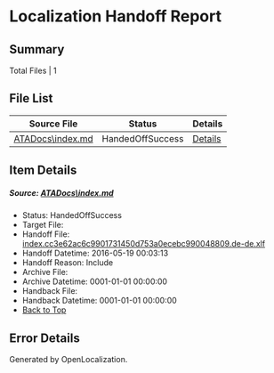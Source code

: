 # <a name='report-top'></a> Localization Handoff Report

## Summary
 Total Files | 1

## File List
 Source File | Status | Details 
 ----------- | ------ | ------- 
 [ATADocs\index.md](https://github.com/Microsoft/ATADocs-pr/blob/5cc0a757bf0983eb4026e641f802a111b3d0e0e1/ATADocs/index.md) | HandedOffSuccess | [Details](#54bb8923b2033f36a7682a19fbd45107ca97d432222)

## Item Details
##### <a name='54bb8923b2033f36a7682a19fbd45107ca97d432222'></a> Source: [ATADocs\index.md](https://github.com/Microsoft/ATADocs-pr/blob/5cc0a757bf0983eb4026e641f802a111b3d0e0e1/ATADocs/index.md)
* Status: HandedOffSuccess
* Target File: 
* Handoff File: [index.cc3e62ac6c9901731450d753a0ecebc990048809.de-de.xlf](https://github.com/Microsoft/EM.handoff/blob/b5f338549ffb0f6fc68598167247d98e38288843/ol-handoff/Microsoft/ATADocs-pr.de-de/master/index.cc3e62ac6c9901731450d753a0ecebc990048809.de-de.xlf)
* Handoff Datetime: 2016-05-19 00:03:13
* Handoff Reason: Include
* Archive File: 
* Archive Datetime: 0001-01-01 00:00:00
* Handback File: 
* Handback Datetime: 0001-01-01 00:00:00
* [Back to Top](#report-top)


## Error Details

Generated by OpenLocalization.
